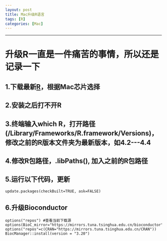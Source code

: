 ```yaml
---
layout: post
title: Mac升级R语言
tags: [R]
categories: [Mac]
---
```

------------------------------------------------------------------------

# 升级R一直是一件痛苦的事情，所以还是记录一下
## 1.下载最新[R](https://mirrors.tuna.tsinghua.edu.cn/CRAN/)，根据Mac芯片选择
## 2.安装之后打不开R
## 3.终端输入which R，打开路径(/Library/Frameworks/R.framework/Versions)，修改之前的R版本文件夹为最新版本，如4.2---4.4
## 4.修改R包路径，.libPaths(),  加入之前的R包路径
## 5.运行以下代码，更新
```
update.packages(checkBuilt=TRUE, ask=FALSE)
```
## 6.升级Bioconductor
```
options("repos") #查看当前下载源
options(BioC_mirror="https://mirrors.tuna.tsinghua.edu.cn/bioconductor")
options("repos"=c(CRAN="https://mirrors.tuna.tsinghua.edu.cn/CRAN"))
BiocManager::install(version = "3.20")
```

